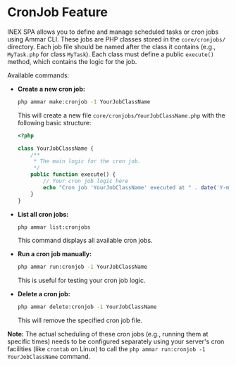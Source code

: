 # CronJob Feature

INEX SPA allows you to define and manage scheduled tasks or cron jobs using Ammar CLI. These jobs are PHP classes stored in the `core/cronjobs/` directory. Each job file should be named after the class it contains (e.g., `MyTask.php` for class `MyTask`). Each class must define a public `execute()` method, which contains the logic for the job.

Available commands:

*   **Create a new cron job:**

    ```bash
    php ammar make:cronjob -1 YourJobClassName
    ```

    This will create a new file `core/cronjobs/YourJobClassName.php` with the following basic structure:

    ```php
    <?php

    class YourJobClassName {
        /**
         * The main logic for the cron job.
         */
        public function execute() {
            // Your cron job logic here
            echo "Cron job 'YourJobClassName' executed at " . date('Y-m-d H:i:s') . "\n";
        }
    }
    ```
*   **List all cron jobs:**

    ```bash
    php ammar list:cronjobs
    ```

    This command displays all available cron jobs.
*   **Run a cron job manually:**

    ```bash
    php ammar run:cronjob -1 YourJobClassName
    ```

    This is useful for testing your cron job logic.
*   **Delete a cron job:**

    ```bash
    php ammar delete:cronjob -1 YourJobClassName
    ```

    This will remove the specified cron job file.

**Note:** The actual scheduling of these cron jobs (e.g., running them at specific times) needs to be configured separately using your server's cron facilities (like `crontab` on Linux) to call the `php ammar run:cronjob -1 YourJobClassName` command.
